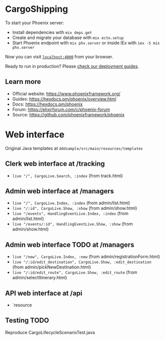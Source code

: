 # CargoShipping

To start your Phoenix server:

  * Install dependencies with `mix deps.get`
  * Create and migrate your database with `mix ecto.setup`
  * Start Phoenix endpoint with `mix phx.server` or inside IEx with `iex -S mix phx.server`

Now you can visit [`localhost:4000`](http://localhost:4000) from your browser.

Ready to run in production? Please [check our deployment guides](https://hexdocs.pm/phoenix/deployment.html).

## Learn more

  * Official website: https://www.phoenixframework.org/
  * Guides: https://hexdocs.pm/phoenix/overview.html
  * Docs: https://hexdocs.pm/phoenix
  * Forum: https://elixirforum.com/c/phoenix-forum
  * Source: https://github.com/phoenixframework/phoenix

# Web interface

Original Java templates at `dddsample/src/main/resources/templates`


## Clerk web interface at /tracking

* `live "/", CargoLive.Search, :index` (from track.html)

## Admin web interface at /managers

* `live "/", CargoLive.Index, :index` (from admin/list.html)
* `live "/:id", CargoLive.Show, :show` (from admin/show.html)
* `live "/events", HandlingEventLive.Index, :index` (from admin/list.html)
* `live "/events/:id", HandlingEventLive.Show, :show` (from admin/show.html)

## Admin web interface TODO at /managers

* `live "/new", CargoLive.Index, :new` (from admin/registrationForm.html)
* `live "/:id/edit_destination", CargoLive.Show, :edit_destination` (from admin/pickNewDestination.html)
* `live "/:id/edit_route", CargoLive.Show, :edit_route` (from admin/selectItinerary.html)


## API web interface at /api

* `resource


## Testing TODO

Reproduce CargoLifecycleScenarioTest.java
